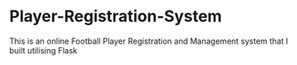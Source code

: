 # Player-Registration-System
This is an online Football Player Registration and Management system that I built utilising Flask
